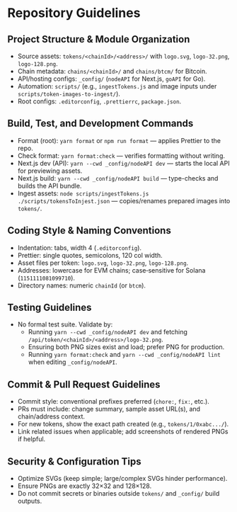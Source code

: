 # Repository Guidelines

## Project Structure & Module Organization

-   Source assets: `tokens/<chainId>/<address>/` with `logo.svg`, `logo-32.png`, `logo-128.png`.
-   Chain metadata: `chains/<chainId>/` and `chains/btcm/` for Bitcoin.
-   API/hosting configs: `_config/` (`nodeAPI` for Next.js, `goAPI` for Go).
-   Automation: `scripts/` (e.g., `ingestTokens.js` and image inputs under `scripts/token-images-to-ingest/`).
-   Root configs: `.editorconfig`, `.prettierrc`, `package.json`.

## Build, Test, and Development Commands

-   Format (root): `yarn format` or `npm run format` — applies Prettier to the repo.
-   Check format: `yarn format:check` — verifies formatting without writing.
-   Next.js dev (API): `yarn --cwd _config/nodeAPI dev` — starts the local API for previewing assets.
-   Next.js build: `yarn --cwd _config/nodeAPI build` — type-checks and builds the API bundle.
-   Ingest assets: `node scripts/ingestTokens.js ./scripts/tokensToInjest.json` — copies/renames prepared images into `tokens/`.

## Coding Style & Naming Conventions

-   Indentation: tabs, width 4 (`.editorconfig`).
-   Prettier: single quotes, semicolons, 120 col width.
-   Asset files per token: `logo.svg`, `logo-32.png`, `logo-128.png`.
-   Addresses: lowercase for EVM chains; case‑sensitive for Solana (`1151111081099710`).
-   Directory names: numeric `chainId` (or `btcm`).

## Testing Guidelines

-   No formal test suite. Validate by:
    -   Running `yarn --cwd _config/nodeAPI dev` and fetching `/api/token/<chainId>/<address>/logo-32.png`.
    -   Ensuring both PNG sizes exist and load; prefer PNG for production.
    -   Running `yarn format:check` and `yarn --cwd _config/nodeAPI lint` when editing `_config/nodeAPI`.

## Commit & Pull Request Guidelines

-   Commit style: conventional prefixes preferred (`chore:`, `fix:`, etc.).
-   PRs must include: change summary, sample asset URL(s), and chain/address context.
-   For new tokens, show the exact path created (e.g., `tokens/1/0xabc.../`).
-   Link related issues when applicable; add screenshots of rendered PNGs if helpful.

## Security & Configuration Tips

-   Optimize SVGs (keep simple; large/complex SVGs hinder performance).
-   Ensure PNGs are exactly 32×32 and 128×128.
-   Do not commit secrets or binaries outside `tokens/` and `_config/` build outputs.
